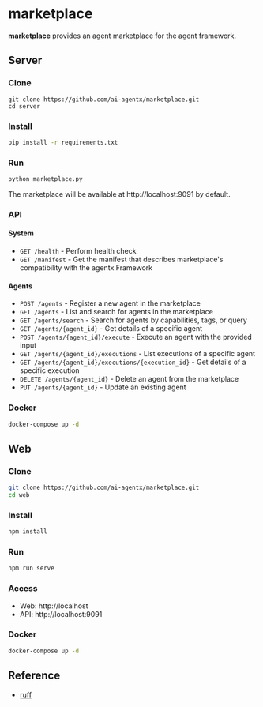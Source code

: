 # marketplace

**marketplace** provides an agent marketplace for the agent framework.

## Server

### Clone

```base
git clone https://github.com/ai-agentx/marketplace.git
cd server
```

### Install

```bash
pip install -r requirements.txt
```

### Run

```bash
python marketplace.py
```

The marketplace will be available at http://localhost:9091 by default.

### API

#### System

- `GET /health` - Perform health check
- `GET /manifest` - Get the manifest that describes marketplace's compatibility with the agentx Framework

#### Agents

- `POST /agents` - Register a new agent in the marketplace
- `GET /agents` - List and search for agents in the marketplace
- `GET /agents/search` - Search for agents by capabilities, tags, or query
- `GET /agents/{agent_id}` - Get details of a specific agent
- `POST /agents/{agent_id}/execute` - Execute an agent with the provided input
- `GET /agents/{agent_id}/executions` - List executions of a specific agent
- `GET /agents/{agent_id}/executions/{execution_id}` - Get details of a specific execution
- `DELETE /agents/{agent_id}` - Delete an agent from the marketplace
- `PUT /agents/{agent_id}` - Update an existing agent

### Docker

```bash
docker-compose up -d
```

## Web

### Clone

```bash
git clone https://github.com/ai-agentx/marketplace.git
cd web
```

### Install

```bash
npm install
```

### Run

```bash
npm run serve
```

### Access

- Web: http://localhost
- API: http://localhost:9091

### Docker

```bash
docker-compose up -d
```

## Reference

- [ruff](https://github.com/astral-sh/ruff)
